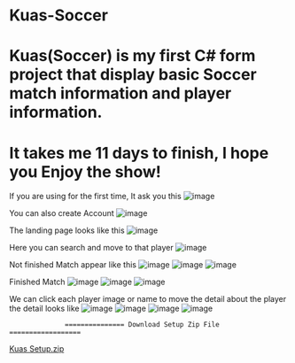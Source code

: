 # Kuas-Soccer
# Kuas(Soccer) is my first C# form project that display basic Soccer match information and player information.
# It takes me 11 days to finish, I hope you Enjoy the show!

If you are using for the first time, It ask you this
![image](https://github.com/Melloss/Kuas-Soccer/assets/101984338/f452d557-1827-4f4b-987e-b6361db3a4f6)

You can also create Account
![image](https://github.com/Melloss/Kuas-Soccer/assets/101984338/21a37bc7-2594-46be-b985-40ec5b9f6b39)

The landing page looks like this
![image](https://github.com/Melloss/Kuas-Soccer/assets/101984338/4cfa3fb9-cedd-432d-be6b-a54ebec840ae)

Here you can search and move to that player
![image](https://github.com/Melloss/Kuas-Soccer/assets/101984338/c95ddd3e-4fbc-40b6-914c-9faea2c41c47)

Not finished Match appear like this
![image](https://github.com/Melloss/Kuas-Soccer/assets/101984338/7e624710-fdf7-499e-88c5-595680f66567)
![image](https://github.com/Melloss/Kuas-Soccer/assets/101984338/469c0937-90df-4a8a-a5f5-4e27a13133d4)
![image](https://github.com/Melloss/Kuas-Soccer/assets/101984338/38ef7edd-d1bf-436a-b449-8b3b363cee5e)
 
Finished Match
![image](https://github.com/Melloss/Kuas-Soccer/assets/101984338/f4efd07a-632b-49e3-97c9-1917b24a8870)
![image](https://github.com/Melloss/Kuas-Soccer/assets/101984338/ab761e0a-b51b-4607-9248-d944ce3ab63b)
![image](https://github.com/Melloss/Kuas-Soccer/assets/101984338/5a77fb71-d1b8-437f-8556-7e6a97f7cb7a)

We can click each player image or name to move the detail about the player the detail looks like
![image](https://github.com/Melloss/Kuas-Soccer/assets/101984338/ab07f722-707b-40ab-8928-753829b65317)
![image](https://github.com/Melloss/Kuas-Soccer/assets/101984338/ab3ed74a-0a45-4901-8b7f-a84a9a3e5efd)
![image](https://github.com/Melloss/Kuas-Soccer/assets/101984338/eff1e4bd-2e2e-4f4d-8971-2d3f989df56a)
![image](https://github.com/Melloss/Kuas-Soccer/assets/101984338/92cd677c-39a4-49e8-8648-a8b6752df776)


                  =============== Download Setup Zip File ==================
[Kuas Setup.zip](https://github.com/Melloss/Kuas-Soccer/files/11632913/Kuas.Setup.zip)
